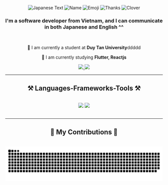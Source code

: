 <p align="center">
  <img src="https://img.shields.io/badge/こんにちは!-blue?style=for-the-badge" alt="Japanese Text" />
  <img src="https://img.shields.io/badge/私の名前はレ・ヴァン・フック・ティンです!-brightgreen?style=for-the-badge" alt="Name" />
  <img src="https://img.shields.io/badge/(>_<)-yellow?style=for-the-badge" alt="Emoji" />
  <img src="https://img.shields.io/badge/どぞよろしくお願いします.-orange?style=for-the-badge" alt="Thanks" />
  <img src="https://img.shields.io/badge/🍀-green?style=for-the-badge" alt="Clover" />
</p>


<h3 align="center">I'm a software developer from Vietnam, and I can communicate in both Japanese and English ^^</h3>

<br/>

<div align="center">
 
 🔭 I am currently a student at **Duy Tan University**ddddd

🌱 I am currently studying **Flutter, Reactjs**


 </div>
 
<div align="center"> 
  <a href="mailto:lpvt267@gmail.com">
    <img src="https://img.shields.io/badge/Gmail-333333?style=for-the-badge&logo=gmail&logoColor=red" />
  </a>
  <a href="https://www.linkedin.com/in/le-van-phuoc-thinh-887009302/" target="_blank">
    <img src="https://img.shields.io/badge/LinkedIn-0077B5?style=for-the-badge&logo=linkedin&logoColor=white" target="_blank" />
  </a>
</div>

 <hr/>
 
<h2 align="center">⚒️ Languages-Frameworks-Tools ⚒️</h2>
<br/>
<div align="center">
    <img src="https://skillicons.dev/icons?i=react,bootstrap,html,css,vscode,github,figma,git,flutter,dart,php,laravel" />
    <img src="https://skillicons.dev/icons?i=python,javascript,firebase,c,java,mysql,vuejs,.net" /><br>
</div>

<br/>
<hr/>

<div align="center">
  <h2>🐍 My Contributions 🐍</h2>
  <br>
  <img alt="snake eating my contributions" src="https://raw.githubusercontent.com/salesp07/salesp07/output/github-contribution-grid-snake.svg" />
  
  <br/><br/><br/>
</div>



